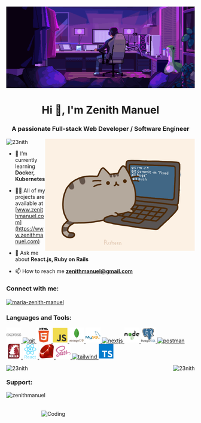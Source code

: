 [![MasterHead](https://raw.githubusercontent.com/23nith/23nith/main/animated-gif-ezgif.com-crop.gif)](https://www.zenithmanuel.com)
<h1 align="center">Hi 👋, I'm Zenith Manuel</h1>
<h3 align="center">A passionate Full-stack Web Developer / Software Engineer</h3>
<img align="right" alt="Coding" width="400" src="https://raw.githubusercontent.com/fate0/fate0/master/artwork/pusheencode.gif">

<p align="left"> <img src="https://komarev.com/ghpvc/?username=23nith&label=Profile%20views&color=0e75b6&style=flat" alt="23nith" /> </p>

- 🌱 I’m currently learning **Docker, Kubernetes**

- 👨‍💻 All of my projects are available at [www.zenithmanuel.com](https://www.zenithmanuel.com)


- 💬 Ask me about **React.js, Ruby on Rails**

- 📫 How to reach me **zenithmanuel@gmail.com**

<h3 align="left">Connect with me:</h3>
<p align="left">
<a href="https://linkedin.com/in/maria-zenith-manuel" target="blank"><img align="center" src="https://raw.githubusercontent.com/rahuldkjain/github-profile-readme-generator/master/src/images/icons/Social/linked-in-alt.svg" alt="maria-zenith-manuel" height="30" width="40" /></a>
</p>

<h3 align="left">Languages and Tools:</h3>
<p align="left"> <a href="https://expressjs.com" target="_blank" rel="noreferrer"> <img src="https://raw.githubusercontent.com/devicons/devicon/master/icons/express/express-original-wordmark.svg" alt="express" width="40" height="40"/> </a> <a href="https://git-scm.com/" target="_blank" rel="noreferrer"> <img src="https://www.vectorlogo.zone/logos/git-scm/git-scm-icon.svg" alt="git" width="40" height="40"/> </a> <a href="https://www.w3.org/html/" target="_blank" rel="noreferrer"> <img src="https://raw.githubusercontent.com/devicons/devicon/master/icons/html5/html5-original-wordmark.svg" alt="html5" width="40" height="40"/> </a> <a href="https://developer.mozilla.org/en-US/docs/Web/JavaScript" target="_blank" rel="noreferrer"> <img src="https://raw.githubusercontent.com/devicons/devicon/master/icons/javascript/javascript-original.svg" alt="javascript" width="40" height="40"/> </a> <a href="https://www.mongodb.com/" target="_blank" rel="noreferrer"> <img src="https://raw.githubusercontent.com/devicons/devicon/master/icons/mongodb/mongodb-original-wordmark.svg" alt="mongodb" width="40" height="40"/> </a> <a href="https://www.mysql.com/" target="_blank" rel="noreferrer"> <img src="https://raw.githubusercontent.com/devicons/devicon/master/icons/mysql/mysql-original-wordmark.svg" alt="mysql" width="40" height="40"/> </a> <a href="https://nextjs.org/" target="_blank" rel="noreferrer"> <img src="https://cdn.worldvectorlogo.com/logos/nextjs-2.svg" alt="nextjs" width="40" height="40"/> </a> <a href="https://nodejs.org" target="_blank" rel="noreferrer"> <img src="https://raw.githubusercontent.com/devicons/devicon/master/icons/nodejs/nodejs-original-wordmark.svg" alt="nodejs" width="40" height="40"/> </a> <a href="https://www.postgresql.org" target="_blank" rel="noreferrer"> <img src="https://raw.githubusercontent.com/devicons/devicon/master/icons/postgresql/postgresql-original-wordmark.svg" alt="postgresql" width="40" height="40"/> </a> <a href="https://postman.com" target="_blank" rel="noreferrer"> <img src="https://www.vectorlogo.zone/logos/getpostman/getpostman-icon.svg" alt="postman" width="40" height="40"/> </a> <a href="https://rubyonrails.org" target="_blank" rel="noreferrer"> <img src="https://raw.githubusercontent.com/devicons/devicon/master/icons/rails/rails-original-wordmark.svg" alt="rails" width="40" height="40"/> </a> <a href="https://reactjs.org/" target="_blank" rel="noreferrer"> <img src="https://raw.githubusercontent.com/devicons/devicon/master/icons/react/react-original-wordmark.svg" alt="react" width="40" height="40"/> </a> <a href="https://www.ruby-lang.org/en/" target="_blank" rel="noreferrer"> <img src="https://raw.githubusercontent.com/devicons/devicon/master/icons/ruby/ruby-original.svg" alt="ruby" width="40" height="40"/> </a> <a href="https://sass-lang.com" target="_blank" rel="noreferrer"> <img src="https://raw.githubusercontent.com/devicons/devicon/master/icons/sass/sass-original.svg" alt="sass" width="40" height="40"/> </a> <a href="https://tailwindcss.com/" target="_blank" rel="noreferrer"> <img src="https://www.vectorlogo.zone/logos/tailwindcss/tailwindcss-icon.svg" alt="tailwind" width="40" height="40"/> </a> <a href="https://www.typescriptlang.org/" target="_blank" rel="noreferrer"> <img src="https://raw.githubusercontent.com/devicons/devicon/master/icons/typescript/typescript-original.svg" alt="typescript" width="40" height="40"/> </a></p>


<div style="display: block">
  <p><img align="left" style="width: fit-content;" src="https://github-readme-stats.vercel.app/api/top-langs?username=23nith&show_icons=true&locale=en&layout=compact&theme=tokyonight" alt="23nith" /><img align="right" style=" width: fit-content;" src="https://github-readme-streak-stats.herokuapp.com/?user=23nith&theme=tokyonight" alt="23nith" /></p>
</div>

<div style="display: block; margin-top: 50px;">
  <div>
  <h3 align="left">Support:</h3>
  </div>
  <p><a href="https://www.buymeacoffee.com/zenithmanuel"> <img align="left" src="https://cdn.buymeacoffee.com/buttons/v2/default-yellow.png" height="50" width="210" alt="zenithmanuel" /></a></p>  <br><br>
</div>


<div style="margin: 10px;">
  <a href="https://www.codewars.com/users/23nith">
  <img align="right" alt="Coding" width="400" src="https://www.codewars.com/users/23nith/badges/large">
  </a>
</div>



